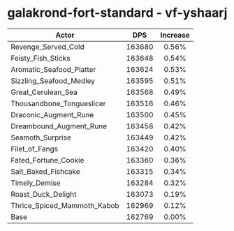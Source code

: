 # galakrond-fort-standard - vf-yshaarj
| Actor | DPS | Increase |
|---|:---:|:---:|
|Revenge_Served_Cold|163680|0.56%|
|Feisty_Fish_Sticks|163648|0.54%|
|Aromatic_Seafood_Platter|163624|0.53%|
|Sizzling_Seafood_Medley|163595|0.51%|
|Great_Cerulean_Sea|163568|0.49%|
|Thousandbone_Tongueslicer|163516|0.46%|
|Draconic_Augment_Rune|163500|0.45%|
|Dreambound_Augment_Rune|163458|0.42%|
|Seamoth_Surprise|163449|0.42%|
|Filet_of_Fangs|163420|0.40%|
|Fated_Fortune_Cookie|163360|0.36%|
|Salt_Baked_Fishcake|163315|0.34%|
|Timely_Demise|163284|0.32%|
|Roast_Duck_Delight|163073|0.19%|
|Thrice_Spiced_Mammoth_Kabob|162969|0.12%|
|Base|162769|0.00%|
